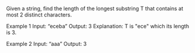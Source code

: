 Given a string, find the length of the longest substring T that contains at most 2 distinct characters.

Example 1
Input: “eceba”
Output: 3
Explanation:
T is "ece" which its length is 3.

Example 2
Input: “aaa”
Output: 3